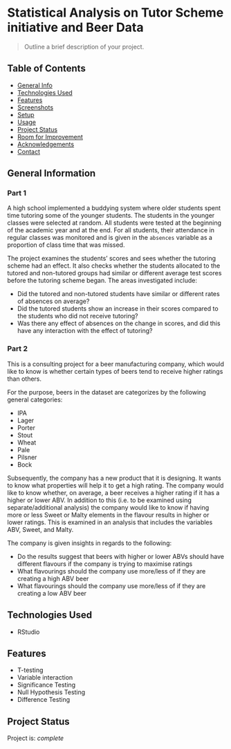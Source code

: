 # Statistical Analysis on Tutor Scheme initiative and Beer Data
> Outline a brief description of your project.

## Table of Contents
* [General Info](#general-information)
* [Technologies Used](#technologies-used)
* [Features](#features)
* [Screenshots](#screenshots)
* [Setup](#setup)
* [Usage](#usage)
* [Project Status](#project-status)
* [Room for Improvement](#room-for-improvement)
* [Acknowledgements](#acknowledgements)
* [Contact](#contact)
<!-- * [License](#license) -->


## General Information
### Part 1
A high school implemented a buddying system where older students spent time tutoring some of the younger students. The students in the younger classes were selected at random. All students were tested at the beginning of the academic year and at the end. For all students, their attendance in regular classes was monitored and is given in the `absences` variable as a proportion of class time that was missed.

The project examines the students’ scores and sees whether the tutoring scheme had an effect. It also checks whether the students allocated to the tutored and non-tutored groups had similar or different average test scores before the tutoring scheme began. The areas investigated include:
- Did the tutored and non-tutored students have similar or different rates of absences on average?
- Did the tutored students show an increase in their scores compared to the students who did not receive tutoring?
- Was there any effect of absences on the change in scores, and did this have any interaction with the effect of tutoring?

### Part 2
This is a consulting project for a beer manufacturing company, which would like to know is whether certain types of beers tend to receive higher ratings than others.

For the purpose, beers in the dataset are categorizes by the following general categories:
- IPA 
- Lager 
- Porter 
- Stout 
- Wheat 
- Pale 
- Pilsner 
- Bock

Subsequently, the company has a new product that it is designing. It wants to know what properties will help it to get a high rating.
The company would like to know whether, on average, a beer receives a higher rating if it has a higher or lower ABV. In addition to this (i.e. to be examined using separate/additional analysis) the company would like to know if having more or less Sweet or Malty elements in the flavour results in higher or lower ratings. This is examined in an analysis that includes the variables ABV, Sweet, and Malty.

The company is given insights in regards to the following:
- Do the results suggest that beers with higher or lower ABVs should have different flavours if the company is trying to maximise ratings
- What flavourings should the company use more/less of if they are creating a high ABV beer
- What flavourings should the company use more/less of if they are creating a low ABV beer

## Technologies Used
- RStudio

## Features
- T-testing
- Variable interaction
- Significance Testing
- Null Hypothesis Testing
- Difference Testing

## Project Status
Project is: _complete_
